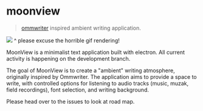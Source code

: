 # moonview
>[ommwriter](http://www.ommwriter.com/) inspired ambient writing application.

![](https://cloud.githubusercontent.com/assets/12987958/15901372/077f4d14-2d71-11e6-8722-2181562fdf73.gif)
^ please excuse the horrible gif rendering!

MoonView is a minimalist text application built with electron. All current activity is happening on the development branch. 

The goal of MoonView is to create a "ambient" writing atmosphere, originally inspired by Ommwriter. The application aims to provide a space to write, with controlled options for listening to audio tracks (music, muzak, field recordings), font selection, and writing background. 

Please head over to the issues to look at road map. 
